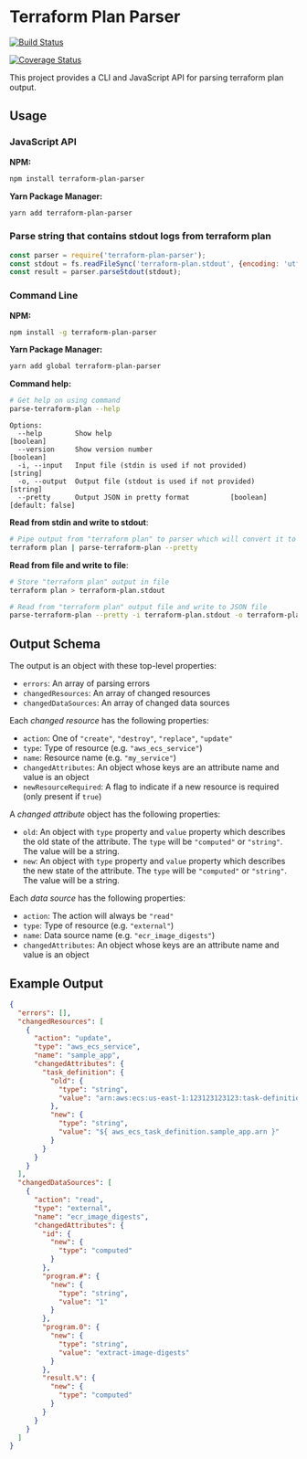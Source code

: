 # Terraform Plan Parser

[![Build Status](https://travis-ci.org/lifeomic/terraform-plan-parser.svg?branch=master)](https://travis-ci.org/lifeomic/terraform-plan-parser)

[![Coverage Status](https://coveralls.io/repos/github/lifeomic/terraform-plan-parser/badge.svg?branch=master)](https://coveralls.io/github/lifeomic/terraform-plan-parser?branch=master)

This project provides a CLI and JavaScript API for parsing terraform
plan output.

## Usage

### JavaScript API

**NPM:**

```bash
npm install terraform-plan-parser
```

**Yarn Package Manager:**

```bash
yarn add terraform-plan-parser
```

### Parse string that contains stdout logs from terraform plan

```javascript
const parser = require('terraform-plan-parser');
const stdout = fs.readFileSync('terraform-plan.stdout', {encoding: 'utf8'});
const result = parser.parseStdout(stdout);
```

### Command Line

**NPM:**

```bash
npm install -g terraform-plan-parser
```

**Yarn Package Manager:**

```bash
yarn add global terraform-plan-parser
```

**Command help:**

```bash
# Get help on using command
parse-terraform-plan --help
```

```
Options:
  --help        Show help                                              [boolean]
  --version     Show version number                                    [boolean]
  -i, --input   Input file (stdin is used if not provided)              [string]
  -o, --output  Output file (stdout is used if not provided)            [string]
  --pretty      Output JSON in pretty format          [boolean] [default: false]
```

**Read from stdin and write to stdout**:

```bash
# Pipe output from "terraform plan" to parser which will convert it to JSON
terraform plan | parse-terraform-plan --pretty
```

**Read from file and write to file**:

```bash
# Store "terraform plan" output in file
terraform plan > terraform-plan.stdout

# Read from "terraform plan" output file and write to JSON file
parse-terraform-plan --pretty -i terraform-plan.stdout -o terraform-plan.json
```

## Output Schema

The output is an object with these top-level properties:

- `errors`: An array of parsing errors
- `changedResources`: An array of changed resources
- `changedDataSources`: An array of changed data sources

Each _changed resource_ has the following properties:

- `action`: One of `"create"`, `"destroy"`, `"replace"`, `"update"`
- `type`: Type of resource (e.g. `"aws_ecs_service"`)
- `name`: Resource name (e.g. `"my_service"`)
- `changedAttributes`: An object whose keys are an attribute name and value is an object
- `newResourceRequired`: A flag to indicate if a new resource is required (only present if `true`)

A _changed attribute_ object has the following properties:

- `old`: An object with `type` property and `value` property which
  describes the old state of the attribute.
  The `type` will be `"computed"` or `"string"`. The value will be a string.
- `new`: An object with `type` property and `value` property which
  describes the new state of the attribute.
  The `type` will be `"computed"` or `"string"`. The value will be a string.

Each _data source_ has the following properties:

- `action`: The action will always be `"read"`
- `type`: Type of resource (e.g. `"external"`)
- `name`: Data source name (e.g. `"ecr_image_digests"`)
- `changedAttributes`: An object whose keys are an attribute name and value is an object

## Example Output

```json
{
  "errors": [],
  "changedResources": [
    {
      "action": "update",
      "type": "aws_ecs_service",
      "name": "sample_app",
      "changedAttributes": {
        "task_definition": {
          "old": {
            "type": "string",
            "value": "arn:aws:ecs:us-east-1:123123123123:task-definition/sample-app:186"
          },
          "new": {
            "type": "string",
            "value": "${ aws_ecs_task_definition.sample_app.arn }"
          }
        }
      }
    }
  ],
  "changedDataSources": [
    {
      "action": "read",
      "type": "external",
      "name": "ecr_image_digests",
      "changedAttributes": {
        "id": {
          "new": {
            "type": "computed"
          }
        },
        "program.#": {
          "new": {
            "type": "string",
            "value": "1"
          }
        },
        "program.0": {
          "new": {
            "type": "string",
            "value": "extract-image-digests"
          }
        },
        "result.%": {
          "new": {
            "type": "computed"
          }
        }
      }
    }
  ]
}
```
